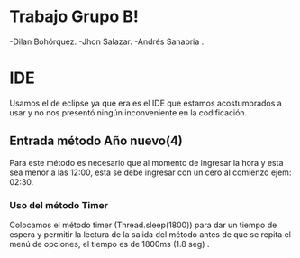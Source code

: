 ﻿# Trabajo Grupo B!

-Dilan Bohórquez.
-Jhon Salazar.
-Andrés Sanabria .


# IDE

Usamos el de eclipse ya que era es el IDE que estamos acostumbrados a usar y no nos presentó ningún inconveniente en la codificación.



## Entrada método Año nuevo(4)

Para este método es necesario que al momento de ingresar la hora y esta sea menor a las 12:00, esta se debe ingresar con un cero al comienzo ejem: 02:30.

### Uso del método Timer
Colocamos el método timer (Thread.sleep(1800)) para dar un tiempo de espera y permitir la lectura de la salida del método antes de que se repita el menú de opciones, el tiempo es de 1800ms (1.8 seg) . 






